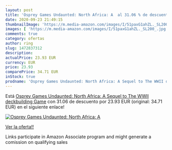 ```yaml
---
layout: post
title: 'Osprey Games Undaunted: North Africa: A  al 31.06 % de descuento'
date: 2020-09-23 21:49:15
thumbnailImage: 'https://m.media-amazon.com/images/I/51paxG1ahZL._SL200_.jpg'
images: [ 'https://m.media-amazon.com/images/I/51paxG1ahZL._SL200_.jpg' ]
comments: true
category: ofertas
author: ring
slug: 1472837312
description:
actualPrice: 23.93 EUR
currency: EUR
price: 23.93
comparePrice: 34.71 EUR
inStock: true
prodname: 'Osprey Games Undaunted: North Africa: A Sequel to The WWII deckbuilding Game'
---
```


Está [Osprey Games Undaunted: North Africa: A Sequel to The WWII deckbuilding Game](https://www.amazon.it/dp/1472837312/?tag=tolees00-21) con 31.06 de descuento por 23.93 EUR (original: 34.71 EUR) en el siguiente enlace!

[![Osprey Games Undaunted: North Africa: A ](https://m.media-amazon.com/images/I/51paxG1ahZL._SL200_.jpg)](https://www.amazon.it/dp/1472837312/?tag=tolees00-21)

[Ver la oferta!!](https://www.amazon.it/dp/1472837312/?tag=tolees00-21)

Links participate in Amazon Associate program and might generate a comission on qualifying sales


